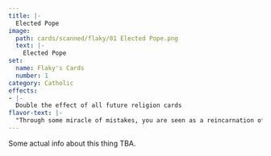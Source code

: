 ```yaml
---
title: |-
  Elected Pope
image: 
  path: cards/scanned/flaky/01 Elected Pope.png
  text: |-
    Elected Pope
set:
  name: Flaky's Cards
  number: 1
category: Catholic
effects: 
- |-
  Double the effect of all future religion cards
flavor-text: |-
  "Through some miracle of mistakes, you are seen as a reincarnation of one of Jesus' disciples and are then elected as the next pope."
---
```

Some actual info about this thing TBA.
